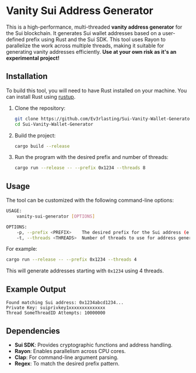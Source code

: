 
# Vanity Sui Address Generator

This is a high-performance, multi-threaded **vanity address generator** for the Sui blockchain. It generates Sui wallet addresses based on a user-defined prefix using Rust and the Sui SDK. This tool uses Rayon to parallelize the work across multiple threads, making it suitable for generating vanity addresses efficiently.
**Use at your own risk as it's an experimental project!**

## Installation

To build this tool, you will need to have Rust installed on your machine. You can install Rust using [rustup](https://rustup.rs/).

1. Clone the repository:

   ```bash
   git clone https://github.com/Ev3rlasting/Sui-Vanity-Wallet-Generator
   cd Sui-Vanity-Wallet-Generator
   ```

2. Build the project:

   ```bash
   cargo build --release
   ```

3. Run the program with the desired prefix and number of threads:

   ```bash
   cargo run --release -- --prefix 0x1234 --threads 8
   ```

## Usage

The tool can be customized with the following command-line options:

```bash
USAGE:
    vanity-sui-generator [OPTIONS]

OPTIONS:
    -p, --prefix <PREFIX>    The desired prefix for the Sui address (e.g., 0x1234)
    -t, --threads <THREADS>  Number of threads to use for address generation (default: 8)
```

For example:

```bash
cargo run --release -- --prefix 0x1234 --threads 4
```

This will generate addresses starting with `0x1234` using 4 threads.

## Example Output

```
Found matching Sui address: 0x1234abcd1234...
Private Key: suiprivkey1xxxxxxxxxxxxxx
Thread SomeThreadID Attempts: 10000000
```

## Dependencies

- **Sui SDK**: Provides cryptographic functions and address handling.
- **Rayon**: Enables parallelism across CPU cores.
- **Clap**: For command-line argument parsing.
- **Regex**: To match the desired prefix pattern.
